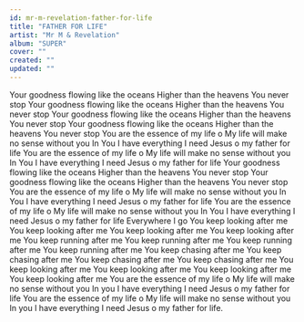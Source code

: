 ```yaml
---
id: mr-m-revelation-father-for-life
title: "FATHER FOR LIFE"
artist: "Mr M & Revelation"
album: "SUPER"
cover: ""
created: ""
updated: ""
---
```


Your goodness flowing like the oceans
Higher than the heavens
You never stop
Your goodness flowing like the oceans
Higher than the heavens
You never stop
Your goodness flowing like the oceans
Higher than the heavens
You never stop
Your goodness flowing like the oceans
Higher than the heavens
You never stop
You are the essence of my life o
My life will make no sense without you
In You I have everything I need
Jesus o my father for life
You are the essence of my life o
My life will make no sense without you
In You I have everything I need
Jesus o my father for life
Your goodness flowing like the oceans
Higher than the heavens
You never stop
Your goodness flowing like the oceans
Higher than the heavens
You never stop
You are the essence of my life o
My life will make no sense without you
In You I have everything I need
Jesus o my father for life
You are the essence of my life o
My life will make no sense without you
In You I have everything I need
Jesus o my father for life
Everywhere I go
You keep looking after me
You keep looking after me
You keep looking after me
You keep looking after me
You keep running after me
You keep running after me
You keep running after me
You keep running after me
You keep chasing after me
You keep chasing after me
You keep chasing after me
You keep chasing after me
You keep looking after me
You keep looking after me
You keep looking after me
You keep looking after me
You are the essence of my life o
My life will make no sense without you
In you I have everything I need
Jesus o my father for life
You are the essence of my life o
My life will make no sense without you
In you I have everything I need
Jesus o my father for life.